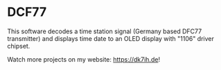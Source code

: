# DCF77
This software decodes a time station signal (Germany based DFC77 transmitter) and displays 
time date to an OLED display with "1106" driver chipset.

Watch more projects on my website: https://dk7ih.de!
